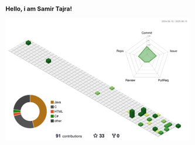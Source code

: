 ### Hello, i am Samir Tajra!

![Animação 3D das Contribuições](https://github.com/sam06tanb/sam06tanb/blob/main/profile-3d-contrib/profile-green.svg)

